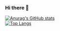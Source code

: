 ### Hi there 👋

<!--
**Bogdanchikov-Ilya/Bogdanchikov-Ilya** is a ✨ _special_ ✨ repository because its `README.md` (this file) appears on your GitHub profile.

Here are some ideas to get you started:

- 🔭 I’m currently working on ...
- 🌱 I’m currently learning ...
- 👯 I’m looking to collaborate on ...
- 🤔 I’m looking for help with ...
- 💬 Ask me about ...
- 📫 How to reach me: ...
- 😄 Pronouns: ...
- ⚡ Fun fact: ...
-->


[![Anurag's GitHub stats](https://github-readme-stats.vercel.app/api?username=Bogdanchikov-Ilya&show_icons=true&theme=vue-dark)](https://github.com/Bogdanchikov-Ilya)    
[![Top Langs](https://github-readme-stats.vercel.app/api/top-langs/?username=Bogdanchikov-Ilya&layout=compact&show_icons=true&theme=vue-dark)](https://github.com/Bogdanchikov-Ilya)
